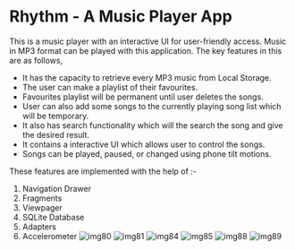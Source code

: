 # Rhythm - A Music Player App
This is a music player with an interactive UI for user-friendly access.
Music in MP3 format can be played with this application. The key features in this are as follows,
* It has the capacity to retrieve every MP3 music from Local Storage.
* The user can make a playlist of their favourites.
* Favourites playlist will be permanent until user deletes the songs.
* User can also add some songs to the currently playing song list which will be temporary.
* It also has search functionality which will the search the song and give the desired result.
* It contains a interactive UI which allows user to control the songs. 
* Songs can be played, paused, or changed using phone tilt motions.

These features are implemented with the help of :-
1. Navigation Drawer
2. Fragments
3. Viewpager
4. SQLite Database
5. Adapters
6. Accelerometer
![img80](https://github.com/manoj-shetty/Rhythm-AMusicPlayerApp/assets/70282405/ceb11019-79ea-492a-8193-49a8be4b3879)
![img81](https://github.com/manoj-shetty/Rhythm-AMusicPlayerApp/assets/70282405/22eabc17-7562-41e6-b74b-412915623a31)
![img84](https://github.com/manoj-shetty/Rhythm-AMusicPlayerApp/assets/70282405/47710d53-6ac5-40d0-ac76-ca5d6f9904d6)
![img85](https://github.com/manoj-shetty/Rhythm-AMusicPlayerApp/assets/70282405/904fbad8-d60b-4846-99a9-b2a66a1bcbdc)
![img88](https://github.com/manoj-shetty/Rhythm-AMusicPlayerApp/assets/70282405/eb581286-8304-4b9b-b0bf-233f10a11017)
![img89](https://github.com/manoj-shetty/Rhythm-AMusicPlayerApp/assets/70282405/06c10b0e-8a54-4391-8832-cb7a05426f58)

